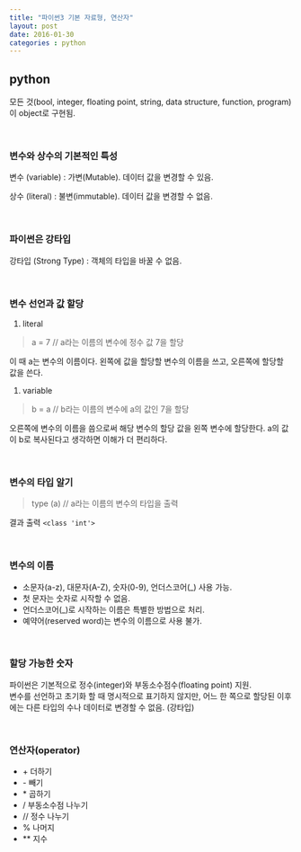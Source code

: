 ```yaml
---
title: "파이썬3 기본 자료형, 연산자"
layout: post
date: 2016-01-30
categories : python
---
```


## python

모든 것(bool, integer, floating point, string, data structure, function, program)이 object로 구현됨.

<br>

### 변수와 상수의 기본적인 특성
변수 (variable)
: 가변(Mutable). 데이터 값을 변경할 수 있음.  
  
상수 (literal)
: 불변(immutable). 데이터 값을 변경할 수 없음.
  
<br>

### 파이썬은 강타입
강타입 (Strong Type) : 객체의 타입을 바꿀 수 없음.
  
<br>  

### 변수 선언과 값 할당

1. literal  

> a = 7	// a라는 이름의 변수에 정수 값 7을 할당  

이 때 a는 변수의 이름이다. 왼쪽에 값을 할당할 변수의 이름을 쓰고, 오른쪽에 할당할 값을 쓴다.

1. variable  

> b = a	// b라는 이름의 변수에 a의 값인 7을 할당  

오른쪽에 변수의 이름을 씀으로써 해당 변수의 할당 값을 왼쪽 변수에 할당한다.
a의 값이 b로 복사된다고 생각하면 이해가 더 편리하다.
  
<br>  

### 변수의 타입 알기

> type (a)	// a라는 이름의 변수의 타입을 출력  

결과 출력
`<class 'int'>`  
  
<br>

### 변수의 이름
* 소문자(a-z), 대문자(A-Z), 숫자(0-9), 언더스코어(_) 사용 가능.  
* 첫 문자는 숫자로 시작할 수 없음.
* 언더스코어(_)로 시작하는 이름은 특별한 방법으로 처리.
* 예약어(reserved word)는 변수의 이름으로 사용 불가.

<br>

### 할당 가능한 숫자
파이썬은 기본적으로 정수(integer)와 부동소수점수(floating point) 지원.  
변수를 선언하고 초기화 할 때 명시적으로 표기하지 않지만, 어느 한 쪽으로 할당된 이후에는 다른 타입의 수나 데이터로 변경할 수 없음. (강타입)  

<br>

### 연산자(operator)
* \+ 더하기
* \- 빼기
* \* 곱하기
* / 부동소수점 나누기
* // 정수 나누기
* % 나머지
* ** 지수